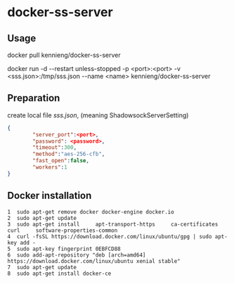 # docker-ss-server

## Usage

docker pull kennieng/docker-ss-server

docker run -d --restart unless-stopped -p &lt;port&gt;:&lt;port&gt; -v &lt;sss.json&gt;:/tmp/sss.json  --name &lt;name&gt; kennieng/docker-ss-server
  
## Preparation

create local file *sss.json*,  (meaning ShadowsockServerSetting)

``` json
{
        "server_port":<port>,
        "password": <password>,
        "timeout":300,
        "method":"aes-256-cfb",
        "fast_open":false,
        "workers":1
}
```

## Docker installation

    1  sudo apt-get remove docker docker-engine docker.io
    2  sudo apt-get update
    3  sudo apt-get install     apt-transport-https     ca-certificates     curl     software-properties-common
    4  curl -fsSL https://download.docker.com/linux/ubuntu/gpg | sudo apt-key add -
    5  sudo apt-key fingerprint 0EBFCD88
    6  sudo add-apt-repository "deb [arch=amd64] https://download.docker.com/linux/ubuntu xenial stable"
    7  sudo apt-get update
    8  sudo apt-get install docker-ce
